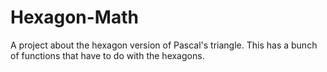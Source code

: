# Hexagon-Math
A project about the hexagon version of Pascal's triangle.
This has a bunch of functions that have to do with the hexagons.
